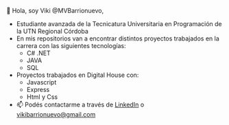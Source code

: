 👋 Hola, soy Viki @MVBarrionuevo,
- Estudiante avanzada de la Tecnicatura Universitaria en Programación de la UTN Regional Córdoba
- En mis repositorios van a encontrar distintos proyectos trabajados en la carrera con las siguientes tecnologías:
  - C# .NET
  - JAVA
  - SQL
- Proyectos trabajados en Digital House con:
  - Javascript
  - Express
  - Html y Css
- 📫 Podés contactarme a través de [LinkedIn](https://www.linkedin.com/in/mvbarrionuevo/) o vikibarrionuevo@gmail.com

